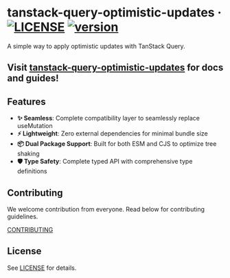 # tanstack-query-optimistic-updates · [![LICENSE](https://img.shields.io/badge/license-MIT-blue)](./LICENSE) [![version](https://img.shields.io/npm/v/tanstack-query-optimistic-updates?color=blue&logo=npm)](https://www.npmjs.com/package/tanstack-query-optimistic-updates)

A simple way to apply optimistic updates with TanStack Query.

## Visit [tanstack-query-optimistic-updates](https://mugglim.github.io/tanstack-query-optimistic-updates) for docs and guides!

## Features

- **✨ Seamless**: Complete compatibility layer to seamlessly replace useMutation
- **⚡ Lightweight**: Zero external dependencies for minimal bundle size
- **📦 Dual Package Support**: Built for both ESM and CJS to optimize tree shaking
- **🛡️ Type Safety**: Complete typed API with comprehensive type definitions

## Contributing

We welcome contribution from everyone. Read below for contributing guidelines.

[CONTRIBUTING](./CONTRIBUTING.md)

## License

See [LICENSE](./LICENSE) for details.

